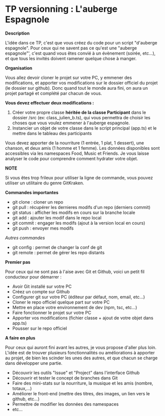 # TP versionning : L'auberge Espagnole


**Description**

L'idée dans ce TP, c'est que vous créez du code pour un script "d'auberge espagnole". Pour ceux qui ne savent pas ce qu'est une "auberge espagnole"',
c'est quand vous êtes convié à un évènement (soirée, etc...), et que tous les invités doivent ramener quelque chose à manger.


**Organisation**

Vous allez devoir cloner le projet sur votre PC, y emmener des modifications, et apporter vos modifications sur le dossier officiel du projet (le dossier sur github).
Donc quand tout le monde aura fini, on aura un projet partagé et complété par chacun de vous.

**Vous devez effectuer deux modifications :**
1. Créer votre propre classe **héritée de la classe Participant** dans le dossier /src (ex: class_julien_b.ts), qui vous permettra de choisir les choses que vous voulez emmener à l'auberge espagnole.
2. Instancier un objet de votre classe dans le script principal (app.ts) et le mettre dans le tableau des participants

Vous devez apporter de la nourriture (1 entrée, 1 plat, 1 dessert), une chanson, et deux amis (1 homme et 1 femme). Les données disponibles
sont accessibles via les namespaces Food, Music et Friends. Je vous laisse analyser le code pour comprendre comment hydrater votre objet.


**NOTE**

Si vous êtes trop frileux pour utiliser la ligne de commande, vous pouvez utiliser un utilitaire du genre GitKraken.


**Commandes importantes**
* git clone : cloner un repo
* git pull : récupérer les dernieres modifs d'un repo (derniers commit)
* git status : afficher les modifs en cours sur la branche locale
* git add : ajouter les modif dans le repo local
* git commit : engager les modifs (ajout à la version local en cours)
* git push : envoyer mes modifs

*Autres commandes*
* git config : permet de changer la conf de git
* git remote : permet de gérer les repo distants

**Premier pas**

Pour ceux qui ne sont pas à l'aise avec Git et Github, voici un petit fil conducteur pour démarrer :

* Avoir Git installé sur votre PC
* Créez un compte sur Github
* Configurer git sur votre PC (éditeur par défaut, nom, email, etc...)
* Cloner le repo officiel quelque part sur votre PC
* Mettre en place votre environnement de dev (npm, tsc, etc...)
* Faire fonctionner le projet sur votre PC
* Apporter vos modifications (fichier classe + ajout de votre objet dans app.ts)
* Pousser sur le repo officiel


**A faire en plus**

Pour ceux qui auront fini avant les autres, je vous propose d'aller plus loin.
L'idée est de trouver plusieurs fonctionnalités ou améliorations à apporter au projet, de bien les scinder les unes des autres,
et que chacun se charge dans développer une partie.

* Découvrir les outils "Issue" et "Project" dans l'interface Github
* Découvrir et tester le concept de branches dans Git
* Faire des mini-stats sur la nourriture, la musique et les amis (nombre, totaux,...)
* Améliorer le front-end (mettre des titres, des images, un lien vers le github, etc...)
* Permettre de modifier les données des namespaces
* etc...
